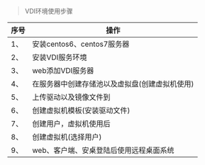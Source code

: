 <blockquote class="success">
	VDI环境使用步骤
</blockquote> 
 
 |序号|操作|
|---|---|
|1、 |安装centos6、centos7服务器|
|2、 | 安装VDI服务环境|
|3、| web添加VDI服务器| 
|4、|在服务器中创建存储池以及虚拟盘(创建虚拟机使用) | 
|5、| 上传驱动以及镜像文件到| 
|6、| 创建虚拟机模板(安装驱动文件)| 
|7、|创建用户，虚拟机使用后 | 
|8、| 创建虚拟机(选择用户)| 
|9、| web、客户端、安桌登陆后使用远程桌面系统| 